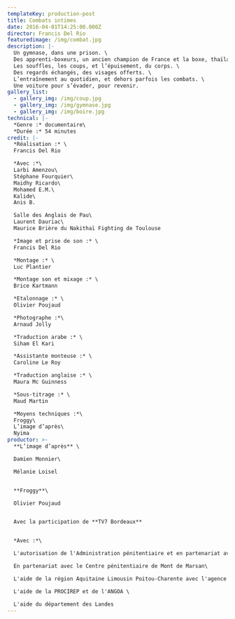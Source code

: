 ```yaml
---
templateKey: production-post
title: Combats intimes
date: 2016-04-01T14:25:00.000Z
director: Francis Del Rio
featuredimage: /img/combat.jpg
description: |-
  Un gymnase, dans une prison. \
  Des apprenti-boxeurs, un ancien champion de France et la boxe, thaïlandaise. \
  Les souffles, les coups, et l’épuisement, du corps. \
  Des regards échangés, des visages offerts. \
  L’entraînement au quotidien, et dehors parfois les combats. \
  Une voiture pour s’évader, pour revenir.
gallery_list:
  - gallery_img: /img/coup.jpg
  - gallery_img: /img/gymnase.jpg
  - gallery_img: /img/boire.jpg
technical: |-
  *Genre :* documentaire\
  *Durée :* 54 minutes
credit: |-
  *Réalisation :* \
  Francis Del Rio

  *Avec :*\
  Larbi Amenzou\
  Stéphane Fourquier\
  Maidhy Ricardo\
  Mohamed E.M.\
  Kalide\
  Anis B.

  Salle des Anglais de Pau\
  Laurent Dauriac\
  Maurice Brière du Nakithaï Fighting de Toulouse

  *Image et prise de son :* \
  Francis Del Rio

  *Montage :* \
  Luc Plantier

  *Montage son et mixage :* \
  Brice Kartmann

  *Etalonnage :* \
  Olivier Poujaud

  *Photographe :*\
  Arnaud Jolly

  *Traduction arabe :* \
  Siham El Kari

  *Assistante monteuse :* \
  Caroline Le Roy

  *Traduction anglaise :* \
  Maura Mc Guinness

  *Sous-titrage :* \
  Maud Martin

  *Moyens techniques :*\
  Froggy\
  L’image d’après\
  Nyima
productor: >-
  **L’image d’après** \

  Damien Monnier\

  Mélanie Loisel


  **Froggy**\

  Olivier Poujaud


  Avec la participation de **TV7 Bordeaux**


  *Avec :*\

  L'autorisation de l'Administration pénitentiaire et en partenariat avec la direction inter-régionale des Services pénitentiaires de Bordeaux\

  En partenariat avec le Centre pénitentiaire de Mont de Marsan\

  L'aide de la région Aquitaine Limousin Poitou-Charente avec l'agence ECLA et de Ciclic-Région Centre Val de Loire en partenariat avec le CNC\

  L'aide de la PROCIREP et de l'ANGOA \

  L'aide du département des Landes
---
```


